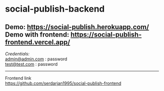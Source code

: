 # social-publish-backend

Demo: https://social-publish.herokuapp.com/  
Demo with frontend: https://social-publish-frontend.vercel.app/  
----
*Credentials:*  
admin@admin.com : password  
test@test.com : password  

----

Frontend link  
https://github.com/serdarjan1995/social-publish-frontend
